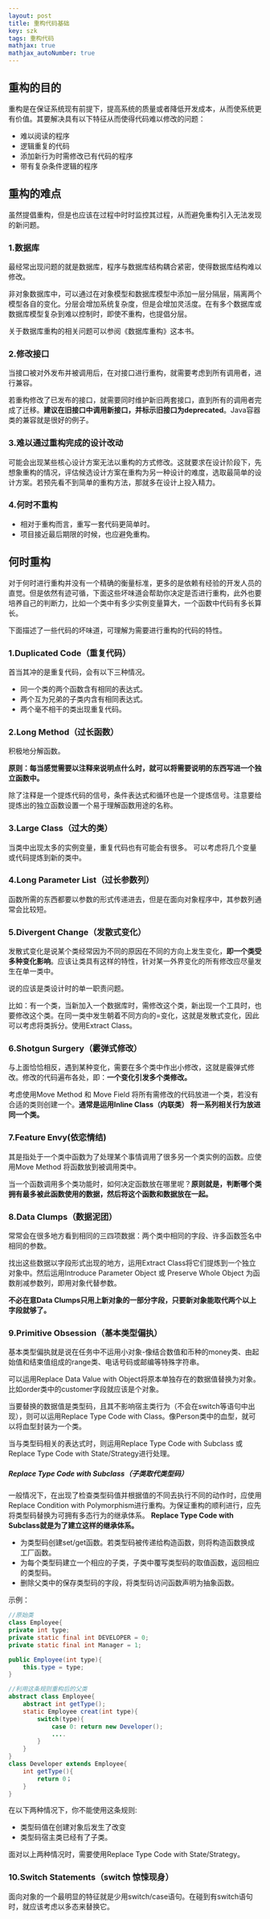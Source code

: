 ```yaml
---
layout: post
title: 重构代码基础
key: szk
tags: 重构代码
mathjax: true
mathjax_autoNumber: true
---
```


## 重构的目的
重构是在保证系统现有前提下，提高系统的质量或者降低开发成本，从而使系统更有价值。其要解决具有以下特征从而使得代码难以修改的问题：

- 难以阅读的程序
- 逻辑重复的代码
- 添加新行为时需修改已有代码的程序
- 带有复杂条件逻辑的程序

## 重构的难点
虽然提倡重构，但是也应该在过程中时时监控其过程，从而避免重构引入无法发现的新问题。

### 1.数据库
最经常出现问题的就是数据库，程序与数据库结构耦合紧密，使得数据库结构难以修改。

非对象数据库中，可以通过在对象模型和数据库模型中添加一层分隔层，隔离两个模型各自的变化。分层会增加系统复杂度，但是会增加灵活度。在有多个数据库或数据库模型复杂到难以控制时，即使不重构，也提倡分层。

关于数据库重构的相关问题可以参阅《数据库重构》这本书。
### 2.修改接口
当接口被对外发布并被调用后，在对接口进行重构，就需要考虑到所有调用者，进行兼容。

若重构修改了已发布的接口，就需要同时维护新旧两套接口，直到所有的调用者完成了迁移。**建议在旧接口中调用新接口，并标示旧接口为deprecated**。Java容器类的兼容就是很好的例子。

<!-- more -->
### 3.难以通过重构完成的设计改动
可能会出现某些核心设计方案无法以重构的方式修改。这就要求在设计阶段下，先想象重构的情况，评估候选设计方案在重构为另一种设计的难度，选取最简单的设计方案。若预先看不到简单的重构方法，那就多在设计上投入精力。
### 4.何时不重构
- 相对于重构而言，重写一套代码更简单时。
- 项目接近最后期限的时候，也应避免重构。

## 何时重构
对于何时进行重构并没有一个精确的衡量标准，更多的是依赖有经验的开发人员的直觉。但是依然有迹可循，下面这些坏味道会帮助你决定是否进行重构，此外也要培养自己的判断力，比如一个类中有多少实例变量算大，一个函数中代码有多长算长。

下面描述了一些代码的坏味道，可理解为需要进行重构的代码的特性。
### 1.Duplicated Code（重复代码）
首当其冲的是重复代码，会有以下三种情况。

- 同一个类的两个函数含有相同的表达式。
- 两个互为兄弟的子类内含有相同表达式。
- 两个毫不相干的类出现重复代码。

### 2.Long Method（过长函数）
积极地分解函数。

**原则：每当感觉需要以注释来说明点什么时，就可以将需要说明的东西写进一个独立函数中。**

除了注释是一个提炼代码的信号，条件表达式和循环也是一个提炼信号。注意要给提炼出的独立函数设置一个易于理解函数用途的名称。

### 3.Large Class（过大的类）
当类中出现太多的实例变量，重复代码也有可能会有很多。
可以考虑将几个变量或代码提炼到新的类中。

### 4.Long Parameter List（过长参数列）
函数所需的东西都要以参数的形式传递进去，但是在面向对象程序中，其参数列通常会比较短。

### 5.Divergent Change（发散式变化）
发散式变化是说某个类经常因为不同的原因在不同的方向上发生变化，**即一个类受多种变化影响**。应该让类具有这样的特性，针对某一外界变化的所有修改应尽量发生在单一类中。

说的应该是类设计时的单一职责问题。

比如：有一个类，当新加入一个数据库时，需修改这个类，新出现一个工具时，也要修改这个类。在同一类中发生朝着不同方向的=变化，这就是发散式变化，因此可以考虑将类拆分。使用Extract Class。

### 6.Shotgun Surgery（霰弹式修改）
与上面恰恰相反，遇到某种变化，需要在多个类中作出小修改，这就是霰弹式修改。修改的代码遍布各处，即：**一个变化引发多个类修改。**

考虑使用Move Method 和 Move Field 将所有需修改的代码放进一个类，若没有合适的类则创建一个。**通常是运用Inline Class（内联类） 将一系列相关行为放进同一个类。**

### 7.Feature Envy(依恋情结)
其是指处于一个类中函数为了处理某个事情调用了很多另一个类实例的函数。应使用Move Method 将函数放到被调用类中。

当一个函数调用多个类功能时，如何决定函数放在哪里呢？**原则就是，判断哪个类拥有最多被此函数使用的数据，然后将这个函数和数据放在一起。**

### 8.Data Clumps（数据泥团）
常常会在很多地方看到相同的三四项数据：两个类中相同的字段、许多函数签名中相同的参数。

找出这些数据以字段形式出现的地方，运用Extract Class将它们提炼到一个独立对象中。然后运用Introduce Parameter Object 或 Preserve Whole Object 为函数削减参数列，即用对象代替参数。

**不必在意Data Clumps只用上新对象的一部分字段，只要新对象能取代两个以上字段就够了。**

### 9.Primitive Obsession（基本类型偏执）
基本类型偏执就是说在任务中不运用小对象-像结合数值和币种的money类、由起始值和结束值组成的range类、电话号码或邮编等特殊字符串。

可以运用Replace Data Value with Object将原本单独存在的数据值替换为对象。比如order类中的customer字段就应该是个对象。

当要替换的数据值是类型码，且其不影响宿主类行为（不会在switch等语句中出现），则可以运用Replace Type Code with Class。像Person类中的血型，就可以将血型封装为一个类。

当与类型码相关的表达式时，则运用Replace Type Code with Subclass 或 Replace Type Code with State/Strategy进行处理。

##### Replace Type Code with Subclass（子类取代类型码）
一般情况下，在出现了检查类型码值并根据值的不同去执行不同的动作时，应使用Replace Condition with Polymorphism进行重构。为保证重构的顺利进行，应先将类型码替换为可拥有多态行为的继承体系。
**Replace Type Code with Subclass就是为了建立这样的继承体系。**

- 为类型码创建set/get函数。若类型码被传递给构造函数，则将构造函数换成工厂函数。
- 为每个类型码建立一个相应的子类，子类中覆写类型码的取值函数，返回相应的类型码。
- 删除父类中的保存类型码的字段，将类型码访问函数声明为抽象函数。

示例：

```java
//原始类
class Employee{
private int type;
private static final int DEVELOPER = 0;
private static final int Manager = 1;

public Employee(int type){
	this.type = type;
}	

//利用这条规则重构后的父类
abstract class Employee{
	abstract int getType();
	static Employee creat(int type){
		switch(type){
			case 0: return new Developer();
			....
		}
	}
}
class Developer extends Employee{
	int getType(){
		return 0；
	}
}

```
在以下两种情况下，你不能使用这条规则:

- 类型码值在创建对象后发生了改变
- 类型码宿主类已经有了子类。

面对以上两种情况时，需要使用Replace Type Code with State/Strategy。

### 10.Switch Statements（switch 惊悚现身）
面向对象的一个最明显的特征就是少用switch/case语句。在碰到有switch语句时，就应该考虑以多态来替换它。



